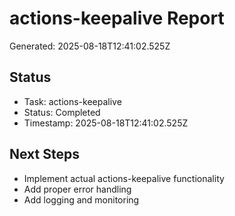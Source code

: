 # actions-keepalive Report

Generated: 2025-08-18T12:41:02.525Z

## Status
- Task: actions-keepalive
- Status: Completed
- Timestamp: 2025-08-18T12:41:02.525Z

## Next Steps
- Implement actual actions-keepalive functionality
- Add proper error handling
- Add logging and monitoring

